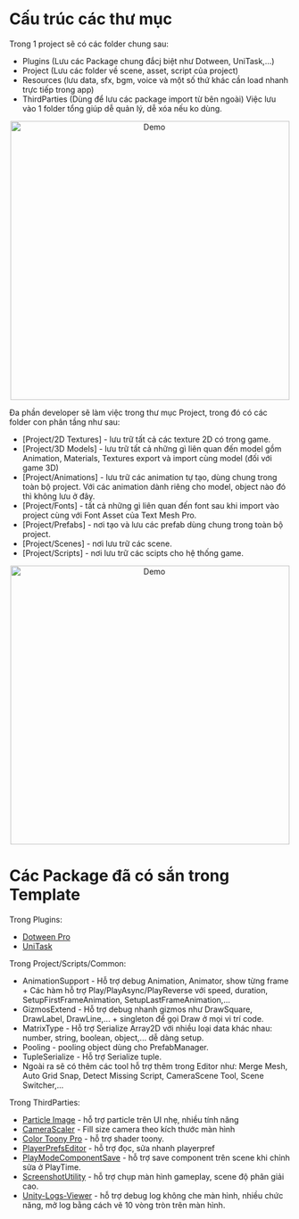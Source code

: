 # Cấu trúc các thư mục #

Trong 1 project sẽ có các folder chung sau:

* Plugins (Lưu các Package chung đắcj biệt như Dotween, UniTask,...)
* Project (Lưu các folder về scene, asset, script của project)
* Resources (lưu data, sfx, bgm, voice và một số thứ khác cần load nhanh trực tiếp trong app) 
* ThirdParties (Dùng để lưu các package import từ bên ngoài) Việc lưu vào 1 folder tổng giúp dễ quản lý, dễ xóa nếu ko dùng.

<p align="center">
  <img width="500px" src="https://i.ibb.co/TMh2YCWd/image.png" alt="Demo">
</p>

Đa phần developer sẽ làm việc trong thư mục Project, trong đó có các folder con phân tầng như sau:

* [Project/2D Textures] - lưu trữ tất cả các texture 2D có trong game.
* [Project/3D Models] - lưu trữ tất cả những gì liên quan đến model gồm Animation, Materials, Textures export và import cùng model (đối với game 3D)
* [Project/Animations] - lưu trữ các animation tự tạo, dùng chung trong toàn bộ project. Với các animation dành riêng cho model, object nào đó thì không lưu ở đây.
* [Project/Fonts] - tất cả những gì liên quan đến font sau khi import vào project cùng với Font Asset của Text Mesh Pro.
* [Project/Prefabs] - nơi tạo và lưu các prefab dùng chung trong toàn bộ project.
* [Project/Scenes] - nơi lưu trữ các scene.
* [Project/Scripts] - nơi lưu trữ các scipts cho hệ thống game.

<p align="center">
  <img width="500px" src="https://i.ibb.co/v46F9BG7/Screenshot-2025-05-12-162304.png" alt="Demo">
</p>

# Các Package đã có sắn trong Template #

Trong Plugins:

* [Dotween Pro](https://dotween.demigiant.com/documentation.php)
* [UniTask](https://github.com/Cysharp/UniTask)

Trong Project/Scripts/Common:

* AnimationSupport - Hỗ trợ debug Animation, Animator, show từng frame + Các hàm hỗ trợ Play/PlayAsync/PlayReverse với speed, duration, SetupFirstFrameAnimation, SetupLastFrameAnimation,...
* GizmosExtend - Hỗ trợ debug nhanh gizmos như DrawSquare, DrawLabel, DrawLine,... + singleton để gọi Draw ở mọi vi trí code.
* MatrixType - Hỗ trợ Serialize Array2D với nhiều loại data khác nhau: number, string, boolean, object,... dễ dàng setup. 
* Pooling - pooling object dùng cho PrefabManager.
* TupleSerialize - Hỗ trợ Serialize tuple.
* Ngoài ra sẽ có thêm các tool hỗ trợ thêm trong Editor như: Merge Mesh, Auto Grid Snap, Detect Missing Script, CameraScene Tool, Scene Switcher,...

Trong ThirdParties:

* [Particle Image](https://assetstore.unity.com/packages/tools/gui/ui-particle-image-235001) - hỗ trợ particle trên UI nhẹ, nhiều tính năng
* [CameraScaler](https://assetstore.unity.com/packages/tools/camera/camera-scaler-228305) - Fill size camera theo kích thước màn hình
* [Color Toony Pro](https://assetstore.unity.com/packages/vfx/shaders/toony-colors-pro-2-8105) - hỗ trợ shader toony.
* [PlayerPrefsEditor](https://github.com/sabresaurus/PlayerPrefsEditor) - hỗ trợ đọc, sửa nhanh playerpref
* [PlayModeComponentSave](https://assetstore.unity.com/packages/tools/utilities/play-mode-saver-104836) - hỗ trợ save component trên scene khi chỉnh sửa ở PlayTime.
* [ScreenshotUtility](https://assetstore.unity.com/packages/tools/utilities/screenshot-utility-177723) - hỗ trợ chụp màn hình gameplay, scene độ phân giải cao.
* [Unity-Logs-Viewer](https://assetstore.unity.com/packages/tools/integration/log-viewer-12047) - hỗ trợ debug log không che màn hình, nhiều chức năng, mở log bằng cách vẽ 10 vòng tròn trên màn hình.